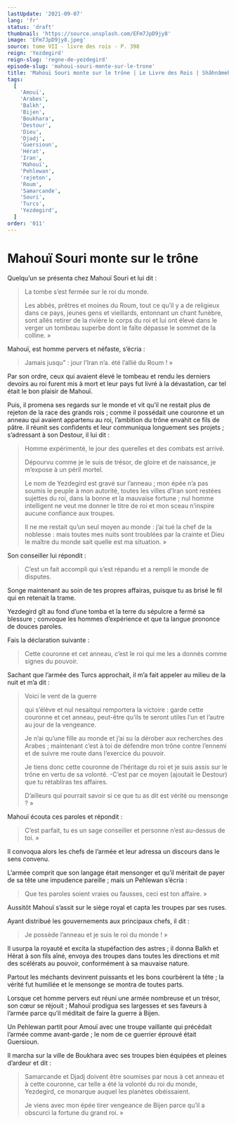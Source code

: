 ```yaml
---
lastUpdate: '2021-09-07'
lang: 'fr'
status: 'draft'
thumbnail: 'https://source.unsplash.com/EFm7JpD9jy8'
image: 'EFm7JpD9jy8.jpeg'
source: tome VII - livre des rois - P. 398
reign: 'Yezdegird'
reign-slug: 'regne-de-yezdegird'
episode-slug: 'mahoui-souri-monte-sur-le-trone'
title: 'Mahouï Souri monte sur le trône | Le Livre des Rois | Shâhnâmeh'
tags:
  [
    'Amouï',
    'Arabes',
    'Balkh',
    'Bijen',
    'Boukhara',
    'Destour',
    'Dieu',
    'Djadj',
    'Guersioun',
    'Hérat',
    'Iran',
    'Mahouï',
    'Pehlewan',
    'rejeton',
    'Roum',
    'Samarcande',
    'Souri',
    'Turcs',
    'Yezdegird',
  ]
order: '011'
---
```


<!-- LTeX: language=fr -->

# Mahouï Souri monte sur le trône

Quelqu’un se présenta chez Mahouï Souri et lui dit :

> La tombe s’est fermée sur le roi du monde.
>
> Les abbés, prêtres et moines du Roum, tout ce qu’il y a de religieux dans ce pays, jeunes gens et vieillards, entonnant un chant funèbre, sont allés retirer de la rivière le corps du roi et lui ont élevé dans le verger un tombeau superbe dont le faîte dépasse le sommet de la colline. »

Mahouï, est homme pervers et néfaste, s’écria :

> Jamais jusqu" : jour l’Iran n’a. été l’allié du Roum ! »

Par son ordre, ceux qui avaient élevé le tombeau et rendu les derniers devoirs au roi furent mis à mort et leur pays fut livré à la dévastation, car tel était le bon plaisir de Mahouï.

Puis, il promena ses regards sur le monde et vit qu’il ne restait plus de rejeton de la race des grands rois ; comme il possédait une couronne et un anneau qui avaient appartenu au roi, l’ambition du trône envahit ce fils de pâtre. il réunit ses confidents et leur communiqua longuement ses projets ; s’adressant à son Destour, il lui dit :

> Homme expérimenté, le jour des querelles et des combats est arrivé.
>
> Dépourvu comme je le suis de trésor, de gloire et de naissance, je m’expose à un péril mortel.
>
> Le nom de Yezdegird est gravé sur l’anneau ; mon épée n’a pas soumis le peuple à mon autorité, toutes les villes d’Iran sont restées sujettes du roi, dans la bonne et la mauvaise fortune ; nul homme intelligent ne veut me donner le titre de roi et mon sceau n’inspire aucune confiance aux troupes.
>
> Il ne me restait qu’un seul moyen au monde : j’ai tué la chef de la noblesse : mais toutes mes nuits sont troublées par la crainte et Dieu le maître du monde sait quelle est ma situation. »

Son conseiller lui répondit :

> C’est un fait accompli qui s’est répandu et a rempli le monde de disputes.

Songe maintenant au soin de tes propres affairas, puisque tu as brisé le fil qui en retenait la trame.

Yezdegird gît au fond d’une tomba et la terre du sépulcre a fermé sa blessure ; convoque les hommes d’expérience et que ta langue prononce de douces paroles.

Fais la déclaration suivante :

> Cette couronne et cet anneau, c’est le roi qui me les a donnés comme signes du pouvoir.

Sachant que l’armée des Turcs approchait, il m’a fait appeler au milieu de la nuit et m’a dit :

> Voici le vent de la guerre
>
> qui s’élève et nul nesaitqui remportera la victoire : garde cette couronne et cet anneau, peut-être qu’ils te seront utiles l’un et l’autre au jour de la vengeance.
>
> Je n’ai qu’une fille au monde et j’ai su la dérober aux recherches des Arabes ; maintenant c’est à toi de défendre mon trône contre l’ennemi et de suivre me route dans l’exercice du pouvoir.
>
> Je tiens donc cette couronne de l’héritage du roi et je suis assis sur le trône en vertu de sa volonté. -C’est par ce moyen (ajoutait le Destour) que tu rétabliras tes affaires.
>
> D’ailleurs qui pourrait savoir si ce que tu as dit est vérité ou mensonge ? »

Mahouï écouta ces paroles et répondit :

> C’est parfait, tu es un sage conseiller et personne n’est au-dessus de toi. »

Il convoqua alors les chefs de l’armée et leur adressa un discours dans le sens convenu.

L’armée comprit que son langage était mensonger et qu’il méritait de payer de sa tête une impudence pareille ; mais un Pehlewan s’écria :

> Que tes paroles soient vraies ou fausses, ceci est ton affaire. »

Aussitôt Mahouï s’assit sur le siège royal et capta les troupes par ses ruses.

Ayant distribué les gouvernements aux principaux chefs, il dit :

> Je possède l’anneau et je suis le roi du monde ! »

Il usurpa la royauté et excita la stupéfaction des astres ; il donna Balkh et Hérat à son fils aîné, envoya des troupes dans toutes les directions et mit des scélérats au pouvoir, conformément à sa mauvaise nature.

Partout les méchants devinrent puissants et les bons courbèrent la tête ; la vérité fut humiliée et le mensonge se montra de toutes parts.

Lorsque cet homme pervers eut réuni une armée nombreuse et un trésor, son cœur se réjouit ; Mahouï prodigua ses largesses et ses faveurs à l’armée parce qu’il méditait de faire la guerre à Bijen.

Un Pehlewan partit pour Amouï avec une troupe vaillante qui précédait l’armée comme avant-garde ; le nom de ce guerrier éprouvé était Guersioun.

Il marcha sur la ville de Boukhara avec ses troupes bien équipées et pleines d’ardeur et dit :

> Samarcande et Djadj doivent être soumises par nous à cet anneau et à cette couronne, car telle a été la volonté du roi du monde, Yezdegird, ce monarque auquel les planètes obéissaient.
>
> Je viens avec mon épée tirer vengeance de Bijen parce qu’il a obscurci la fortune du grand roi. »
